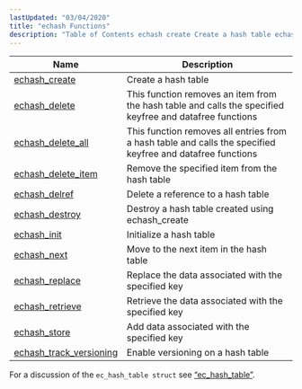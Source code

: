 ```yaml
---
lastUpdated: "03/04/2020"
title: "echash Functions"
description: "Table of Contents echash create Create a hash table echash delete This function removes an item from the hash table and calls the specified keyfree and datafree functions echash delete all This function removes all entries from a hash table and calls the specified keyfree and datafree functions echash delete..."
---
```



| Name                                                                                                          | Description                                                                                                |
|---------------------------------------------------------------------------------------------------------------|------------------------------------------------------------------------------------------------------------|
| [echash_create](/momentum/3/3-api/apis-echash-create)                     | Create a hash table                                                                                        |
| [echash_delete](/momentum/3/3-api/apis-echash-delete)                     | This function removes an item from the hash table and calls the specified keyfree and datafree functions   |
| [echash_delete_all](/momentum/3/3-api/apis-echash-delete-all)             | This function removes all entries from a hash table and calls the specified keyfree and datafree functions |
| [echash_delete_item](/momentum/3/3-api/apis-echash-delete-item)           | Remove the specified item from the hash table                                                              |
| [echash_delref](/momentum/3/3-api/apis-echash-delref)                     | Delete a reference to a hash table                                                                         |
| [echash_destroy](/momentum/3/3-api/apis-echash-destroy)                   | Destroy a hash table created using echash_create                                                           |
| [echash_init](/momentum/3/3-api/apis-echash-init)                         | Initialize a hash table                                                                                    |
| [echash_next](/momentum/3/3-api/apis-echash-next)                         | Move to the next item in the hash table                                                                    |
| [echash_replace](/momentum/3/3-api/apis-echash-replace)                   | Replace the data associated with the specified key                                                         |
| [echash_retrieve](/momentum/3/3-api/apis-echash-retrieve)                 | Retrieve the data associated with the specified key                                                        |
| [echash_store](/momentum/3/3-api/apis-echash-store)                       | Add data associated with the specified key                                                                 |
| [echash_track_versioning](/momentum/3/3-api/apis-echash-track-versioning) | Enable versioning on a hash table                                                                          |

For a discussion of the `ec_hash_table struct` see [“ec_hash_table”](/momentum/3/3-api/structs-ec-hash-table).